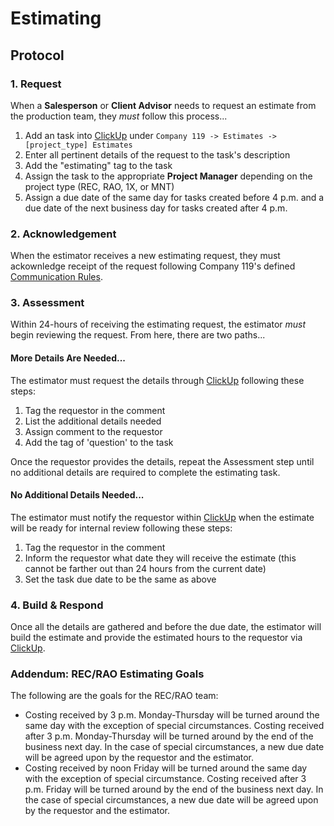 # Estimating

## Protocol

### 1. Request

When a **Salesperson** or **Client Advisor** needs to request an estimate from the production team, they _must_ follow this process...

1. Add an task into [ClickUp](/tools/clickup/) under `Company 119 -> Estimates -> [project_type] Estimates`
1. Enter all pertinent details of the request to the task's description
1. Add the "estimating" tag to the task
1. Assign the task to the appropriate **Project Manager** depending on the project type (REC, RAO, 1X, or MNT)
2. Assign a due date of the same day for tasks created before 4 p.m. and a due date of the next business day for tasks created after 4 p.m.

### 2. Acknowledgement

When the estimator receives a new estimating request, they must ackownledge receipt of the request following Company 119's defined [Communication Rules](/processes/communication).

### 3. Assessment

Within 24-hours of receiving the estimating request, the estimator _must_ begin reviewing the request. From here, there are two paths...

#### More Details Are Needed...

The estimator must request the details through [ClickUp](/tools/clickup/) following these steps:

1. Tag the requestor in the comment
1. List the additional details needed
1. Assign comment to the requestor
1. Add the tag of 'question' to the task

Once the requestor provides the details, repeat the Assessment step until no additional details are required to complete the estimating task.

#### No Additional Details Needed...

The estimator must notify the requestor within [ClickUp](/tools/clickup/) when the estimate will be ready for internal review following these steps:

1. Tag the requestor in the comment
1. Inform the requestor what date they will receive the estimate (this cannot be farther out than 24 hours from the current date)
1. Set the task due date to be the same as above

### 4. Build & Respond

Once all the details are gathered and before the due date, the estimator will build the estimate and provide the estimated hours to the requestor via [ClickUp](/tools/clickup/).

### Addendum: REC/RAO Estimating Goals

The following are the goals for the REC/RAO team:

* Costing received by 3 p.m. Monday-Thursday will be turned around the same day with the exception of special circumstances. Costing received after 3 p.m. Monday-Thursday will be turned around by the end of the business next day. In the case of special circumstances, a new due date will be agreed upon by the requestor and the estimator.
* Costing received by noon Friday will be turned around the same day with the exception of special circumstance. Costing received after 3 p.m. Friday will be turned around by the end of the business next day. In the case of special circumstances, a new due date will be agreed upon by the requestor and the estimator.
